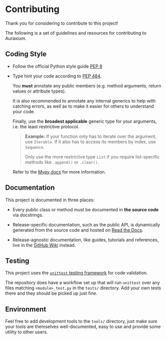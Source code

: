 # Contributing

Thank you for considering to contribute to this project!

The following is a set of guidelines and resources for contributing to Auraxium.

## Coding Style

- Follow the official Python style guide [PEP 8](https://www.python.org/dev/peps/pep-0008/)

- Type hint your code according to [PEP 484](https://www.python.org/dev/peps/pep-0484/).

    You **must** annotate any public members (e.g. method arguments, return values or attribute types).

    It is also recommended to annotate any internal generics to help with catching errors, as well as to make it easier for others to understand your code.

    Finally, use the **broadest applicable** generic type for your arguments, i.e. the least restrictive protocol.

    > **Example:** If your function only has to iterate over the argument, use `Iterable`. If it also has to access its members by index, use `Sequence`.
    >
    > Only use the more restrictive type `List` if you require list-specific methods like `.append()` or `.clear()`.

    Refer to the [Mypy docs](https://mypy.readthedocs.io/en/stable/protocols.html#protocol-types) for more information.

## Documentation

This project is documented in three places:

- Every public class or method must be documented in **the source code** via docstrings.

- Release-specific documentation, such as the public API, is dynamically generated from the source code and hosted on [Read the Docs](https://auraxium.readthedocs.io/en/latest/).

- Release-agnostic documentation, like guides, tutorials and references, live in the [GitHub Wiki](https://github.com/leonhard-s/auraxium/wiki) instead.

## Testing

This project uses the [`unittest` testing framework](https://docs.python.org/3/library/unittest.html) for code validation.

The repository does have a workflow set up that will run `unittest` over any files matching `<module>_test.py` in the `tests/` directory. Add your own tests there and they should be picked up just fine.

## Environment

Feel free to add development tools to the `tools/` directory, just make sure your tools are themselves well-documented, easy to use and provide some utility to other users.
